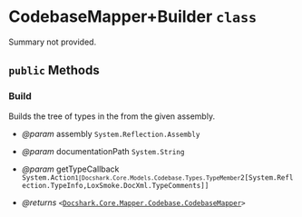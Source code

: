 # CodebaseMapper+Builder `class`

Summary not provided.



## `public` Methods

### Build

Builds the tree of types in the <see cref="P:Docshark.Core.Mapper.Codebase.CodebaseMapper.Root" /> from the given assembly.

- *@param* assembly <code title="comments here">System.Reflection.Assembly</code>
- *@param* documentationPath <code title="comments here">System.String</code>
- *@param* getTypeCallback <code title="comments here">System.Action`1[Docshark.Core.Models.Codebase.Types.TypeMember`2[System.Reflection.TypeInfo,LoxSmoke.DocXml.TypeComments]]</code>

- *@returns* <code><<a href="./CodebaseMapper.md">Docshark.Core.Mapper.Codebase.CodebaseMapper</a>></code>